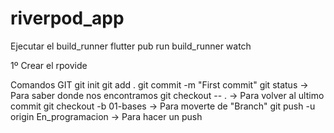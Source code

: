 # riverpod_app

Ejecutar el build_runner
flutter pub run build_runner watch

1º Crear el rpovide


Comandos GIT
git init
git add .
git commit -m "First commit"
git status -> Para saber donde nos encontramos
git checkout -- . -> Para volver al ultimo commit
git checkout -b 01-bases -> Para moverte de "Branch"
git push -u origin En_programacion -> Para hacer un push 